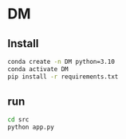 # DM
## Install
```bash
conda create -n DM python=3.10
conda activate DM
pip install -r requirements.txt
```
## run
```bash
cd src
python app.py
```
